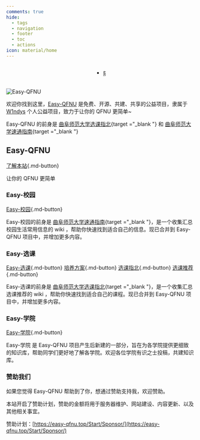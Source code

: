 ```yaml
---
comments: true
hide:
  - tags
  - navigation
  - footer
  - toc
  - actions
icon: material/home
---
```


<!-- 下面是随机诗句和公告的切换全部配置 -->
<!-- ——————————————————————————————————————————————————————————————————————————————————————————————————————————————————————————————————————————— -->

<style>
/* CSS样式 */
.shijuannounce {
    display: flex;
    align-items: center; /* 垂直居中 */
    justify-content: center; /* 水平居中 */
}

.content-container {
    position: relative;
    height: 23px; /* 根据内容高度调整 */
    overflow: hidden;
}

.content {
    position: absolute;
    top: 0;
    left: 0;
    width: 100%;
    transition: transform 0.5s ease; /* 调整过渡时间和缓动函数 */
}

/* 取消统计跳转链接文字的默认链接蓝色*/
.md-typeset .custom-link {
    color: inherit; /* 继承父元素的颜色，即默认文本的颜色 */
    text-decoration: none; /* 取消下划线 */
}

</style>

<!-- 诗词一言接口，来自https://www.jinrishici.com/#/ -->
<!-- 生产环境请注释掉，以免过高的访问次数导致封禁IP -->
<!-- 又加了公告切换功能 -->
<div class="grid cards shijuannounce" style="text-align: center">
    <ul>
        <li>
            <div id="content" class="content-container">
                <!-- 随机诗句 -->
                <span id="jinrishici-sentence" class="content">随机诗句加载中</span>
                <script src="https://sdk.jinrishici.com/v2/browser/jinrishici.js" charset="utf-8"></script>
                <!-- 公告 -->
                <span id="announcement" class="content" style="display: none;">欢迎访问Easy-QFNU！</span>
            </div>
        </li>
    </ul>
</div>

<script>
// 切换显示内容
function toggleContent() {
    const jinrishiciSentence = document.getElementById('jinrishici-sentence');
    const announcement = document.getElementById('announcement');

    if (jinrishiciSentence.style.display === 'block') {
        jinrishiciSentence.style.transform = 'translateY(-100%)';
        announcement.style.display = 'block';
        setTimeout(() => {
            announcement.style.transform = 'translateY(0)';
            jinrishiciSentence.style.display = 'none';
        }, 500); // 根据你的过渡时间调整
    } else {
        announcement.style.transform = 'translateY(-100%)';
        jinrishiciSentence.style.display = 'block';
        setTimeout(() => {
            jinrishiciSentence.style.transform = 'translateY(0)';
            announcement.style.display = 'none';
        }, 500); // 根据你的过渡时间调整
    }
}

// 定时切换内容
setInterval(() => {
    toggleContent();
}, 3200); // 调整切换间隔时间
</script>

<!-- 上面是随机诗句和公告的切换全部配置 -->
<!-- ———————————————————————————————————————————————————————————————————————————————————————————————————————————————————————————————————————————— -->

![Easy-QFNU](https://socialify.git.ci/W1ndys/Easy-QFNU/image?description=1&font=Inter&forks=1&issues=1&language=1&logo=https%3A%2F%2Feasy-qfnu.top%2Fassets%2Flogo%2Ffavico.png&owner=1&pattern=Signal&pulls=1&stargazers=1&theme=Auto)

欢迎你找到这里，[Easy-QFNU](https://Easy-QFNU.top) 是免费、开源、共建、共享的公益项目，隶属于 [W1ndys](https://github.com/W1ndys) 个人公益项目，致力于让你的 QFNU 更简单~

Easy-QFNU 的前身是 [曲阜师范大学选课指北](https://blog.w1ndys.top/posts/216d9006#/){target ="\_blank "} 和 [曲阜师范大学速通指南](https://blog.w1ndys.top/posts/8f8bbaa8){target ="\_blank "}

## Easy-QFNU

[了解本站](/Start/){.md-button}

让你的 QFNU 更简单

### Easy-校园

[Easy-校园](/Easy-PassSchool/){.md-button}

Easy-校园的前身是 [曲阜师范大学速通指南](https://blog.w1ndys.top/posts/8f8bbaa8){target ="\_blank "}，是一个收集汇总校园生活常用信息的 wiki ，帮助你快速找到适合自己的信息。现已合并到 Easy-QFNU 项目中，并增加更多内容。

### Easy-选课

[Easy-选课](/Easy-SelectCourse/){.md-button}
[培养方案](/Easy-SelectCourse/Curriculum/){.md-button}
[选课指北](/Easy-SelectCourse/Selection-Guide/){.md-button}
[选课推荐](/Easy-SelectCourse/Curriculum-Recommend/){.md-button}

Easy-选课的前身是 [曲阜师范大学选课指北](https://blog.w1ndys.top/posts/216d9006#/){target ="\_blank "}，是一个收集汇总选课推荐的 wiki ，帮助你快速找到适合自己的课程。现已合并到 Easy-QFNU 项目中，并增加更多内容。

### Easy-学院

[Easy-学院](/Easy-College/){.md-button}

Easy-学院 是 Easy-QFNU 项目产生后新建的一部分，旨在为各学院提供更细致的知识库，帮助同学们更好地了解各学院。欢迎各位学院有识之士投稿，共建知识库。

### 赞助我们

如果您觉得 Easy-QFNU 帮助到了你，想通过赞助支持我，欢迎赞助。

本站开启了赞助计划，赞助的金额将用于服务器维护、网站建设、内容更新、以及其他相关事宜。

赞助计划：[https://easy-qfnu.top/Start/Sponsor/](https://easy-qfnu.top/Start/Sponsor/)
